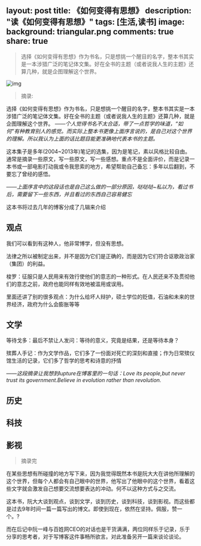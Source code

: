 layout: post
title: 《如何变得有思想》
description: "读《如何变得有思想》"
tags: [生活,读书]
image:
background: triangular.png
comments: true
share: true
---

>选择《如何变得有思想》作为书名，只是想挑一个醒目的名字，整本书其实是一本涉猎广泛的笔记体文集。好在全书的主题（或者说我人生的主题》还算几种，就是企图理解这个世界。

![img]()

>摘录:

选择《如何变得有思想》作为书名，只是想挑一个醒目的名字，整本书其实是一本涉猎广泛的笔记体文集。好在全书的主题（或者说我人生的主题》还算几种，就是企图理解这个世界。
*——个人觉得书名不太合适，带了一点哲学的味道，“如何”有种教育别人的感觉。而实际上整本书更像上面序言说的，是自己对这个世界的理解。所以我认为上面的话比题目能更准确地代表本书的主题。*

这本集子是多年(2004~2013年)笔记的选集，因为是笔记，素以风格比较自由。通常是摘录一些原文，写一些原文，写一些感想。重点不是全面评价，而是记录一本书或一部电影打动我或令我思索的地方，希望帮助自己备忘：多年以后翻到，不要忘了曾经的感悟。

*——上面序言中的这段话也是自己这么做的一部分原因，哒哒哒~私以为，看过书后，需要留下一些东西，并且看过的东西自己容易健忘*

这本书将过去几年的博客分成了几辑来介绍

## 观点

我们可以看到有这种人，他非常博学，但没有思想。

法律之所以被制定出来，并不是因为它们是正确的，而是因为它们符合讴歌政治家（集团）的利益。

梭罗：征服只是人民用来有效行使他们的意志的一种形式。在人民还来不及贯彻他们的意志之前，政府也能同样有效地被滥用或误用。

里面还讲了别的很多观点：为什么给坏人辩护，硕士学位的贬值，石油和未来的世界经济，政府为什么会膨胀等等

## 文学

等待戈多：最后不禁让人发问：等待的意义，究竟是结果，还是等待本身？

殡葬人手记：作为文学作品，它们多了一份面对死亡的深刻和直接；作为日常殡仪馆生活的记录，它们多了哲学的思考和诗意的抒情

*——这段摘录让我想到lupture在博客里的一句话：Love its people,but never trust its government.Believe in evolution rather than revolution.*

## 历史

## 科技

## 影视

> 摘录完

在某些思想有所碰撞的地方写下来，因为我觉得既然本书是阮大大在讲他所理解的这个世界，但每个人都会有自己眼中的世界，他写出了他眼中的这个世界，看着这些文字就会激发自己想要交流想要表达的冲动。何不以这种方式与之交流。

这本书，阮大大谈到观点，谈到文学，谈到历史，谈到科技，谈到影视。而这些都是过去9年时间一篇一篇写出的博文。即使到现在，依然在坚持。佩服，赞一个。?

而在后记中阮一峰与百姓网CEO的对话也是干货满满，两位同样乐于记录，乐于分享的思考者，对于写博客这件事畅所欲言。对此准备另开一篇来谈论谈论。